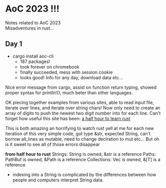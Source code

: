 # AoC 2023 !!!
Notes related to AoC 2023   
Misadventures in rust...   
## Day 1
- cargo install aoc-cli
    - 187 packages!
    - took forever on chromebook
    - finally succeeded, mess with session cookie
    - looks good! Info for any day, download data etc...

Nice error message from cargo, assist on function return typing, showed 
proper syntax for println!(), much beter than other languages.   

OK piecing together examples from various sites, able to read input file,
iterate over lines, and iterate over string chars!
Now only need to create an array of digits to push the newest two digit number
into for each line.
Can't forget how useful this site has been:
[a half hour to learn rust](https://fasterthanli.me/articles/a-half-hour-to-learn-rust)

This is both amazing an horrifying to watch rust yell at me for each
new iteration of this very simple code, got type &str, expected String, 
can't borrow all_lines as mutable, need to change declration to mut etc...
But oh is it sweet to see all of those errors disappear

**from half hour to rust**
Strings: String is owned, &str is a reference
Paths: PathBuf is owned, &Path is a reference
Collections: Vec<T> is owned, &[T] is a reference
- indexing into a String is complicated by the differences between how people and computers interpret String data.



